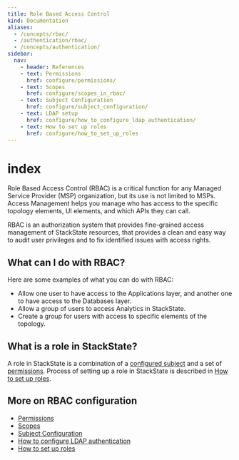 ```yaml
---
title: Role Based Access Control
kind: Documentation
aliases:
  - /concepts/rbac/
  - /authentication/rbac/
  - /concepts/authentication/
sidebar:
  nav:
    - header: References
    - text: Permissions
      href: configure/permissions/
    - text: Scopes
      href: configure/scopes_in_rbac/
    - text: Subject Configuration
      href: configure/subject_configuration/
    - text: LDAP setup
      href: configure/how_to_configure_ldap_authentication/
    - text: How to set up roles
      href: configure/how_to_set_up_roles
---
```


# index

Role Based Access Control \(RBAC\) is a critical function for any Managed Service Provider \(MSP\) organization, but its use is not limited to MSPs. Access Management helps you manage who has access to the specific topology elements, UI elements, and which APIs they can call.

RBAC is an authorization system that provides fine-grained access management of StackState resources, that provides a clean and easy way to audit user privileges and to fix identified issues with access rights.

## What can I do with RBAC?

Here are some examples of what you can do with RBAC:

* Allow one user to have access to the Applications layer, and another one to have access to the Databases layer.
* Allow a group of users to access Analytics in StackState.
* Create a group for users with access to specific elements of the topology.

## What is a role in StackState?

A role in StackState is a combination of a [configured subject](https://github.com/mpvvliet/stackstate-docs/tree/0f69067c340456b272cfe50e249f4f4ee680f8d9/configure/subject_configuration/README.md) and a set of [permissions](https://github.com/mpvvliet/stackstate-docs/tree/0f69067c340456b272cfe50e249f4f4ee680f8d9/configure/permissions/README.md). Process of setting up a role in StackState is described in [How to set up roles](https://github.com/mpvvliet/stackstate-docs/tree/0f69067c340456b272cfe50e249f4f4ee680f8d9/configure/how_to_set_up_roles/README.md).

## More on RBAC configuration

* [Permissions](https://github.com/mpvvliet/stackstate-docs/tree/0f69067c340456b272cfe50e249f4f4ee680f8d9/configure/permissions/README.md)
* [Scopes](https://github.com/mpvvliet/stackstate-docs/tree/0f69067c340456b272cfe50e249f4f4ee680f8d9/configure/scopes_in_rbac/README.md)
* [Subject Configuration](https://github.com/mpvvliet/stackstate-docs/tree/0f69067c340456b272cfe50e249f4f4ee680f8d9/configure/subject_configuration/README.md)
* [How to configure LDAP authentication](https://github.com/mpvvliet/stackstate-docs/tree/0f69067c340456b272cfe50e249f4f4ee680f8d9/configure/how_to_configure_ldap_authentication/README.md)
* [How to set up roles](https://github.com/mpvvliet/stackstate-docs/tree/0f69067c340456b272cfe50e249f4f4ee680f8d9/configure/how_to_set_up_roles/README.md)

